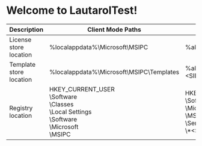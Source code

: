 # Welcome to LautarolTest!

|Description|Client Mode Paths|Server Mode Paths|
|---------------|---------------------|---------------------|
|License store location|%localappdata%\Microsoft\MSIPC|%allusersprofile%\Microsoft\MSIPC\Server\\\*<SID>\*\\|
|Template store location|%localappdata%\Microsoft\MSIPC\Templates|%allusersprofile%\Microsoft\MSIPC\Server\Templates\\\<SID\>\\|
|Registry location|HKEY_CURRENT_USER<br /> \Software<br /> \Classes<br /> \Local Settings<br /> \Software<br /> \Microsoft<br /> \MSIPC|HKEY_CURRENT_USER<br /> \Software<br /> \Microsoft<br /> \MSIPC<br /> \Server<br /> \\\*\<SID\>\*|
